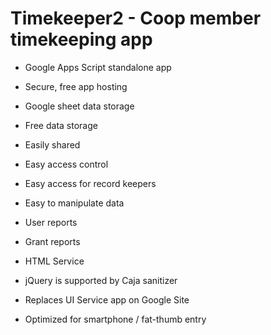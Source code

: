 # Timekeeper2 - Coop member timekeeping app 
* Google Apps Script standalone app
 * Secure, free app hosting

* Google sheet data storage 
 * Free data storage
 * Easily shared
 * Easy access control
 * Easy access for record keepers
 * Easy to manipulate data
 * User reports
 * Grant reports

* HTML Service
 * jQuery is supported by Caja sanitizer
 * Replaces UI Service app on Google Site

* Optimized for smartphone / fat-thumb entry
